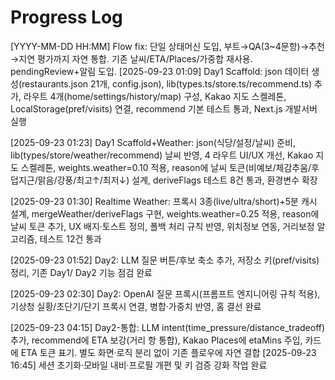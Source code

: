 # Progress Log

[YYYY-MM-DD HH:MM] Flow fix: 단일 상태머신 도입, 부트→QA(3~4문항)→추천→지연 평가까지 자연 통합. 기존 날씨/ETA/Places/가중합 재사용. pendingReview+알림 도입.
[2025-09-23 01:09] Day1 Scaffold: json 데이터 생성(restaurants.json 21개, config.json), lib(types.ts/store.ts/recommend.ts) 추가, 라우트 4개(home/settings/history/map) 구성, Kakao 지도 스켈레톤, LocalStorage(pref/visits) 연결, recommend 기본 테스트 통과, Next.js 개발서버 실행

[2025-09-23 01:23] Day1 Scaffold+Weather: json(식당/설정/날씨) 준비, lib(types/store/weather/recommend) 날씨 반영, 4 라우트 UI/UX 개선, Kakao 지도 스켈레톤, weights.weather=0.10 적용, reason에 날씨 토큰(비예보/체감추움/후덥지근/맑음/강풍/최고↑/최저↓) 설계, deriveFlags 테스트 8건 통과, 환경변수 확장

[2025-09-23 01:30] Realtime Weather: 프록시 3종(live/ultra/short)+5분 캐시 설계, mergeWeather/deriveFlags 구현, weights.weather=0.25 적용, reason에 날씨 토큰 추가, UX 배지·토스트 정의, 폴백 처리 규칙 반영, 위치정보 연동, 거리보정 알고리즘, 테스트 12건 통과

[2025-09-23 01:52] Day2: LLM 질문 버튼/후보 축소 추가, 저장소 키(pref/visits) 정리, 기존 Day1/
Day2 기능 점검 완료

[2025-09-23 02:30] Day2: OpenAI 질문 프록시(프롬프트 엔지니어링 규칙 적용), 기상청 실황/초단기/단기 프록시 연결, 병합·가중치 반영, 홈 결선 완료

[2025-09-23 04:15] Day2-통합: LLM intent(time_pressure/distance_tradeoff) 추가, recommend에 ETA 보강(거리 항 통합), Kakao Places에 etaMins 주입, 카드에 ETA 토큰 표기. 별도 화면·로직 분리 없이 기존 플로우에 자연 결합
[2025-09-23 16:45] 세션 초기화·모바일 내비·프로필 개편 및 키 검증 강화 작업 완료
